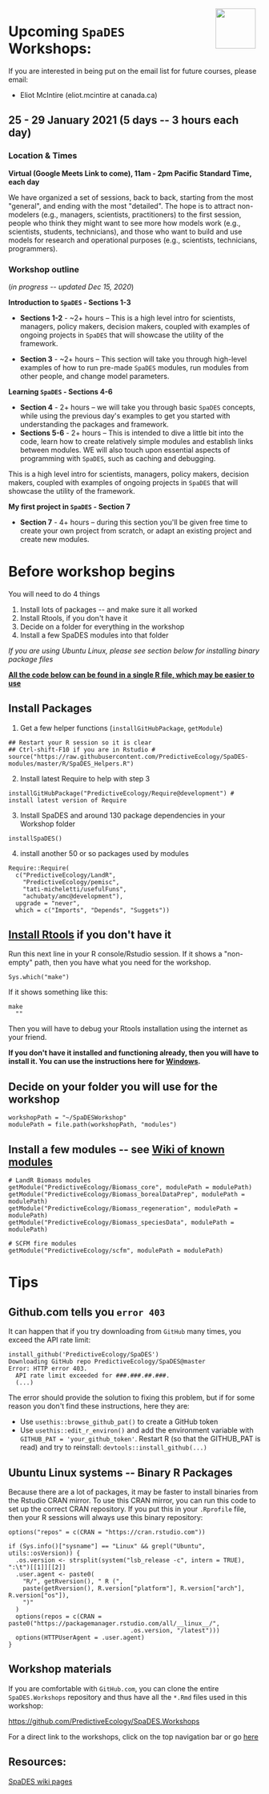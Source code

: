 <img align="right" width="80" vspace="10" hspace="10" src="https://github.com/PredictiveEcology/SpaDES/raw/development/stickers/hexsticker.png">

# Upcoming `SpaDES` Workshops:

If you are interested in being put on the email list for future courses, please email:

- Eliot McIntire (eliot.mcintire at canada.ca)

## 25 - 29 January 2021 (5 days -- 3 hours each day)

### Location & Times

**Virtual (Google Meets Link to come), 11am - 2pm Pacific Standard Time, each day**

We have organized a set of sessions, back to back, starting from the most "general", and ending with the most "detailed".
The hope is to attract non-modelers (e.g., managers, scientists, practitioners) to the first session, people who think they might want to see more how models work (e.g., scientists, students, technicians), and those who want to build and use models for research and operational purposes (e.g., scientists, technicians, programmers).

### Workshop outline 
(_in progress -- updated Dec 15, 2020_)

**Introduction to `SpaDES` - Sections 1-3** 
* **Sections 1-2** - ~2+ hours – This is a high level intro for scientists, managers, policy makers, decision makers, coupled with examples of ongoing projects in `SpaDES` that will showcase the utility of the framework.

* **Section 3** - ~2+ hours – This section will take you through high-level examples of how to run pre-made `SpaDES` modules, run modules from other people, and change model parameters.

**Learning `SpaDES` - Sections 4-6** 
* **Section 4** - 2+ hours – we will take you through basic `SpaDES` concepts, while using the previous day's examples to get you started with understanding the packages and framework.
* **Sections 5-6** - 2+ hours – This is intended to dive a little bit into the code, learn how to create relatively simple modules and establish links between modules. WE will also touch upon essential aspects of programming with `SpaDES`, such as caching and debugging.

This is a high level intro for scientists, managers, policy makers, decision makers, coupled with examples of ongoing projects in `SpaDES` that will showcase the utility of the framework.

**My first project in `SpaDES` - Section 7** 
* **Section 7** - 4+ hours – during this section you'll be given free time to create your own project from scratch, or adapt an existing project and create new modules. 

# Before workshop begins

You will need to do 4 things

1. Install lots of packages -- and make sure it all worked
2. Install Rtools, if you don't have it
3. Decide on a folder for everything in the workshop
4. Install a few SpaDES modules into that folder

*If you are using Ubuntu Linux, please see section below for installing binary package files*

**[All the code below can be found in a single R file, which may be easier to use](source("https://raw.githubusercontent.com/PredictiveEcology/SpaDES.Workshops/master/R/README.R"))**

## Install Packages

1. Get a few helper functions (`installGitHubPackage`, `getModule`)
```{r}
## Restart your R session so it is clear
## Ctrl-shift-F10 if you are in Rstudio #
source("https://raw.githubusercontent.com/PredictiveEcology/SpaDES-modules/master/R/SpaDES_Helpers.R")
```

2. Install latest Require to help with step 3
```{r}
installGitHubPackage("PredictiveEcology/Require@development") # install latest version of Require
```

3. Install SpaDES and around 130 package dependencies in your Workshop folder
```{r}
installSpaDES() 
```

4. install another 50 or so packages used by modules
```{r}
Require::Require(
  c("PredictiveEcology/LandR",
    "PredictiveEcology/pemisc",
    "tati-micheletti/usefulFuns",
    "achubaty/amc@development"), 
  upgrade = "never", 
  which = c("Imports", "Depends", "Suggets"))
```


## [Install Rtools](https://cran.r-project.org/bin/windows/Rtools/) if you don't have it

Run this next line in your R console/Rstudio session. 
If it shows a "non-empty" path, then you have what you need for the workshop.
```{r}
Sys.which("make")
```
If it shows something like this: 
```
make
  ""
```
Then you will have to debug your Rtools installation using the internet as your friend.

**If you don't have it installed and functioning already, then you will have to install it. 
You can use the instructions here for [Windows](https://cran.r-project.org/bin/windows/Rtools/).**

## Decide on your folder you will use for the workshop

```{r}
workshopPath = "~/SpaDESWorkshop"
modulePath = file.path(workshopPath, "modules")
```

## Install a few modules -- see [Wiki of known modules](https://github.com/PredictiveEcology/SpaDES-modules/wiki/Current-modules-in-development)


```{r}
# LandR Biomass modules
getModule("PredictiveEcology/Biomass_core", modulePath = modulePath)
getModule("PredictiveEcology/Biomass_borealDataPrep", modulePath = modulePath)
getModule("PredictiveEcology/Biomass_regeneration", modulePath = modulePath)
getModule("PredictiveEcology/Biomass_speciesData", modulePath = modulePath)

# SCFM fire modules
getModule("PredictiveEcology/scfm", modulePath = modulePath)
```


# Tips

## Github.com tells you `error 403` 

It can happen that if you try downloading from `GitHub` many times, you exceed the API rate limit:
```
install_github('PredictiveEcology/SpaDES')
Downloading GitHub repo PredictiveEcology/SpaDES@master
Error: HTTP error 403.
  API rate limit exceeded for ###.###.##.###. 
  (...)
```
The error should provide the solution to fixing this problem, but if for some reason you don't find these instructions, here they are:
- Use `usethis::browse_github_pat()` to create a GitHub token
- Use `usethis::edit_r_environ()` and add the environment variable with `GITHUB_PAT = 'your_github_token'`.
Restart R (so that the GITHUB_PAT is read) and try to reinstall: `devtools::install_github(...)`

## Ubuntu Linux systems -- Binary R Packages

Because there are a lot of packages, it may be faster to install binaries from the Rstudio CRAN mirror.
To use this CRAN mirror, you can run this code to set up the correct CRAN repository. 
If you put this in your `.Rprofile` file, then your R sessions will always use this binary repository:

```
options("repos" = c(CRAN = "https://cran.rstudio.com"))

if (Sys.info()["sysname"] == "Linux" && grepl("Ubuntu", utils::osVersion)) {
  .os.version <- strsplit(system("lsb_release -c", intern = TRUE), ":\t")[[1]][[2]]
  .user.agent <- paste0(
    "R/", getRversion(), " R (",
    paste(getRversion(), R.version["platform"], R.version["arch"], R.version["os"]),
    ")"
  )
  options(repos = c(CRAN = paste0("https://packagemanager.rstudio.com/all/__linux__/",
                                  .os.version, "/latest")))
  options(HTTPUserAgent = .user.agent)
}
```

## Workshop materials

If you are comfortable with `GitHub.com`, you can clone the entire `SpaDES.Workshops` repository and thus have all the `*.Rmd` files used in this workshop:

<https://github.com/PredictiveEcology/SpaDES.Workshops>

For a direct link to the workshops, click on the top navigation bar or go [here](http://spades-workshops.predictiveecology.org/)

## Resources:

[SpaDES wiki pages](https://github.com/PredictiveEcology/SpaDES/wiki)
